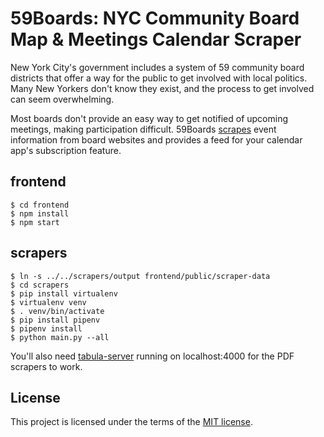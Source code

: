 # 59Boards: NYC Community Board Map & Meetings Calendar Scraper

New York City's government includes a system of 59 community board districts that offer a way for the public to get involved with local politics. Many New Yorkers don't know they exist, and the process to get involved can seem overwhelming.

Most boards don't provide an easy way to get notified of upcoming meetings, making participation difficult. 59Boards [scrapes](https://en.wikipedia.org/wiki/Web_scraping) event information from board websites and provides a feed for your calendar app's subscription feature.

## frontend

```
$ cd frontend
$ npm install
$ npm start
```

## scrapers
```
$ ln -s ../../scrapers/output frontend/public/scraper-data
$ cd scrapers
$ pip install virtualenv
$ virtualenv venv
$ . venv/bin/activate
$ pip install pipenv
$ pipenv install
$ python main.py --all
```

You'll also need [tabula-server](https://github.com/codebutler/tabula-server/) running on localhost:4000 for the PDF scrapers to work.

## License

This project is licensed under the terms of the [MIT license](/LICENSE).
